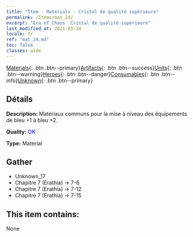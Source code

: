 ```yaml
---
title: "Item - Materials - Cristal de qualité supérieure"
permalink: /Items/mat_24/
excerpt: "Era of Chaos  Cristal de qualité supérieure"
last_modified_at: 2021-03-24
locale: fr
ref: "mat_24.md"
toc: false
classes: wide
---
```

 [Materials](/fr/Items/){: .btn .btn--primary}[Artifacts](/fr/Items/Artifacts/){: .btn .btn--success}[Units](/fr/Items/Units/){: .btn .btn--warning}[Heroes](/fr/Items/Heroes/){: .btn .btn--danger}[Consumables](/fr/Items/Consumables/){: .btn .btn--info}[Unknown](/fr/Items/Unknown/){: .btn .btn--primary}

## Détails
 **Description:** Matériaux communs pour la mise à niveau des équipements de bleu +1 à bleu +2.

 **Quality:** <span style="color: #0000CD">OK</span>

 **Type:** Material

## Gather

*    Unknown_17 
*    Chapitre 7 (Erathia) -> 7-6 
*    Chapitre 7 (Erathia) -> 7-12 
*    Chapitre 7 (Erathia) -> 7-15 

## This item contains:

  None

